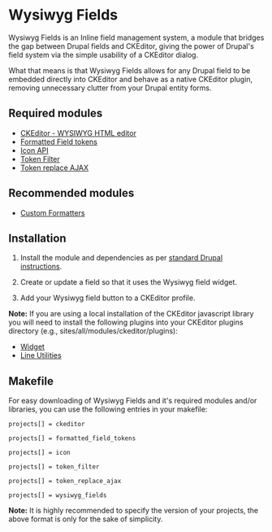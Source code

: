 # Wysiwyg Fields

Wysiwyg Fields is an Inline field management system, a module that bridges the
gap between Drupal fields and CKEditor, giving the power of Drupal's field
system via the simple usability of a CKEditor dialog.

What that means is that Wysiwyg Fields allows for any Drupal field to be
embedded directly into CKEditor and behave as a native CKEditor plugin, removing
unnecessary clutter from your Drupal entity forms.



## Required modules

- [CKEditor - WYSIWYG HTML editor](https://drupal.org/project/ckeditor)
- [Formatted Field tokens](https://drupal.org/project/formatted_field_tokens)
- [Icon API](https://drupal.org/project/icon)
- [Token Filter](https://drupal.org/project/token_filter)
- [Token replace AJAX](https://drupal.org/project/token_replace_ajax)



## Recommended modules

- [Custom Formatters](https://drupal.org/project/custom_formatters)



## Installation

1. Install the module and dependencies as per
   [standard Drupal instructions](https://www.drupal.org/documentation/install/modules-themes/modules-7).

2. Create or update a field so that it uses the Wysiwyg field widget.

3. Add your Wysiwyg field button to a CKEditor profile.


**Note:** If you are using a local installation of the CKEditor javascript
library you will need to install the following plugins into your CKEditor
plugins directory (e.g., sites/all/modules/ckeditor/plugins):
  
  - [Widget](http://ckeditor.com/addons/widget)
  - [Line Utilities](http://ckeditor.com/addons/lineutils)



## Makefile

For easy downloading of Wysiwyg Fields and it's required modules and/or
libraries, you can use the following entries in your makefile:


    projects[] = ckeditor

    projects[] = formatted_field_tokens

    projects[] = icon

    projects[] = token_filter

    projects[] = token_replace_ajax

    projects[] = wysiwyg_fields


**Note:** It is highly recommended to specify the version of your projects, the
above format is only for the sake of simplicity.
